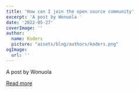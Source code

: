 ```yaml
---
title: 'How can I join the open source community'
excerpt: 'A post by Wonuola '
date: '2022-05-27'
coverImage: ''
author:
  name: Koders
  picture: "assets/blog/authors/koders.png"
ogImage:
  url: ''
---
```


A post by Wonuola 

[Read more](https://dev.to/wonuola_w/how-can-i-join-the-open-source-community-3jb6)
